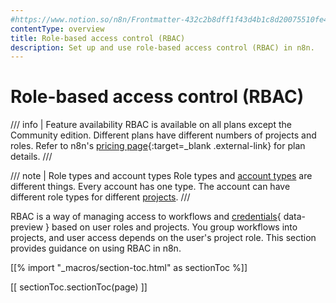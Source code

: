 ```yaml
---
#https://www.notion.so/n8n/Frontmatter-432c2b8dff1f43d4b1c8d20075510fe4
contentType: overview
title: Role-based access control (RBAC)
description: Set up and use role-based access control (RBAC) in n8n.
---
```


# Role-based access control (RBAC)

/// info | Feature availability
RBAC is available on all plans except the Community edition. Different plans have different numbers of projects and roles. Refer to n8n's [pricing page](https://n8n.io/pricing/){:target=_blank .external-link} for plan details.
///

/// note | Role types and account types
Role types and [account types](/user-management/account-types.md) are different things. Every account has one type. The account can have different role types for different [projects](/user-management/rbac/projects.md).
///

RBAC is a way of managing access to workflows and [credentials](/glossary/#credential-n8n){ data-preview } based on user roles and projects. You group workflows into projects, and user access depends on the user's project role. This section provides guidance on using RBAC in n8n.

[[% import "_macros/section-toc.html" as sectionToc %]]

[[ sectionToc.sectionToc(page) ]]





